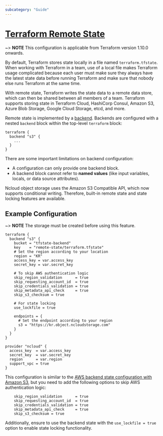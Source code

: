 ```yaml
---
subcategory: "Guide"
---
```


# [Terraform Remote State](https://developer.hashicorp.com/terraform/language/state/remote)

~> **NOTE** This configuration is applicable from Terraform version 1.10.0 onwards.

By default, Terraform stores state locally in a file named `terraform.tfstate`. When working with Terraform in a team, use of a local file makes Terraform usage complicated because each user must make sure they always have the latest state data before running Terraform and make sure that nobody else runs Terraform at the same time.

With remote state, Terraform writes the state data to a remote data store, which can then be shared between all members of a team. Terraform supports storing state in Terraform Cloud, HashiCorp Consul, Amazon S3, Azure Blob Storage, Google Cloud Storage, etcd, and more.

Remote state is implemented by a [backend](https://developer.hashicorp.com/terraform/language/backend/configuration). Backends are configured with a nested `backend` block within the top-level `terraform` block:

```hcl
terraform {
  backend "s3" {
    ...
  }
}
```

There are some important limitations on backend configuration:

- A configuration can only provide one backend block.
- A backend block cannot refer to **named values** (like input variables, locals, or data source attributes).

Ncloud object storage uses the Amazon S3 Compatible API, which now supports conditional writing. Therefore, built-in remote state and state locking features are available.

## Example Configuration

~> **NOTE** The storage must be created before using this feature.

```hcl
terraform {
  backend "s3" {
    bucket = "tfstate-backend"
    key    = "remote-state/terraform.tfstate"
    # Set the region according to your location
    region = "KR"
    access_key = var.access_key
    secret_key = var.secret_key

    # To skip AWS authentication logic
    skip_region_validation      = true
    skip_requesting_account_id  = true
    skip_credentials_validation = true
    skip_metadata_api_check     = true
    skip_s3_checksum = true

    # For state locking
    use_lockfile = true

    endpoints = {
      # Set the endpoint according to your region
      s3 = "https://kr.object.ncloudstorage.com"
    }
  }
}

provider "ncloud" {
  access_key  = var.access_key
  secret_key  = var.secret_key
  region      = var.region
  support_vpc = true
}
```

This configuration is similar to the [AWS backend state configuration with Amazon S3](https://developer.hashicorp.com/terraform/language/backend/s3), but you need to add the following options to skip AWS authentication logic:

```hcl
    skip_region_validation      = true
    skip_requesting_account_id  = true
    skip_credentials_validation = true
    skip_metadata_api_check     = true
    skip_s3_checksum = true
```

Additionally, ensure to use the backend state with the `use_lockfile = true` option to enable state locking functionality.
